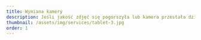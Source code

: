 ```yaml
---
title: Wymiana kamery
description: Jeśli jakość zdjęć się pogorszyła lub kamera przestała działać, wymiana kamery przywróci klarowność obrazu i umożliwi ponowne korzystanie z aparatu.
thumbnail: /assets/img/services/tablet-3.jpg
order: 1
---
```


